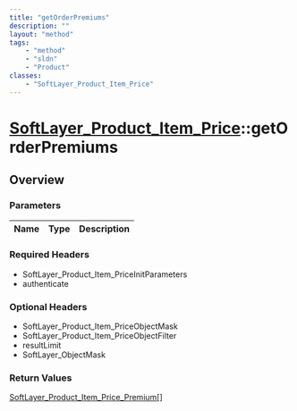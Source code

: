 ```yaml
---
title: "getOrderPremiums"
description: ""
layout: "method"
tags:
    - "method"
    - "sldn"
    - "Product"
classes:
    - "SoftLayer_Product_Item_Price"
---
```

# [SoftLayer_Product_Item_Price](/reference/services/SoftLayer_Product_Item_Price)::getOrderPremiums




## Overview 


### Parameters 
|Name | Type | Description |
| --- | --- | --- |


### Required Headers
* SoftLayer_Product_Item_PriceInitParameters
* authenticate

### Optional Headers
* SoftLayer_Product_Item_PriceObjectMask
* SoftLayer_Product_Item_PriceObjectFilter
* resultLimit
* SoftLayer_ObjectMask

### Return Values
<a href='/reference/datatypes/SoftLayer_Product_Item_Price_Premium'>SoftLayer_Product_Item_Price_Premium[] </a>

